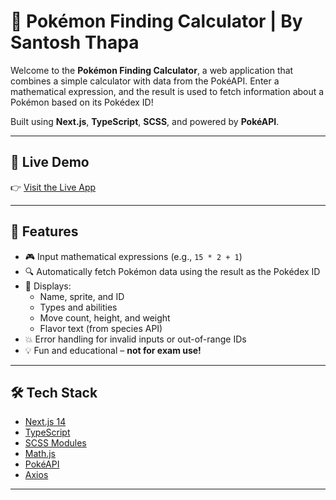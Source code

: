 # 🧮 Pokémon Finding Calculator | By Santosh Thapa

Welcome to the **Pokémon Finding Calculator**, a web application that combines a simple calculator with data from the PokéAPI. Enter a mathematical expression, and the result is used to fetch information about a Pokémon based on its Pokédex ID!

Built using **Next.js**, **TypeScript**, **SCSS**, and powered by **PokéAPI**.

---

## 🚀 Live Demo

👉 [Visit the Live App](https://pfc-app-mauve.vercel.app)

---

## 🧠 Features

- 🎮 Input mathematical expressions (e.g., `15 * 2 + 1`)
- 🔍 Automatically fetch Pokémon data using the result as the Pokédex ID
- 🧬 Displays:
  - Name, sprite, and ID
  - Types and abilities
  - Move count, height, and weight
  - Flavor text (from species API)
- 💥 Error handling for invalid inputs or out-of-range IDs
- 💡 Fun and educational – **not for exam use!**

---


## 🛠️ Tech Stack

- [Next.js 14](https://nextjs.org/)
- [TypeScript](https://www.typescriptlang.org/)
- [SCSS Modules](https://sass-lang.com/)
- [Math.js](https://mathjs.org/)
- [PokéAPI](https://pokeapi.co/)
- [Axios](https://axios-http.com/)

---

